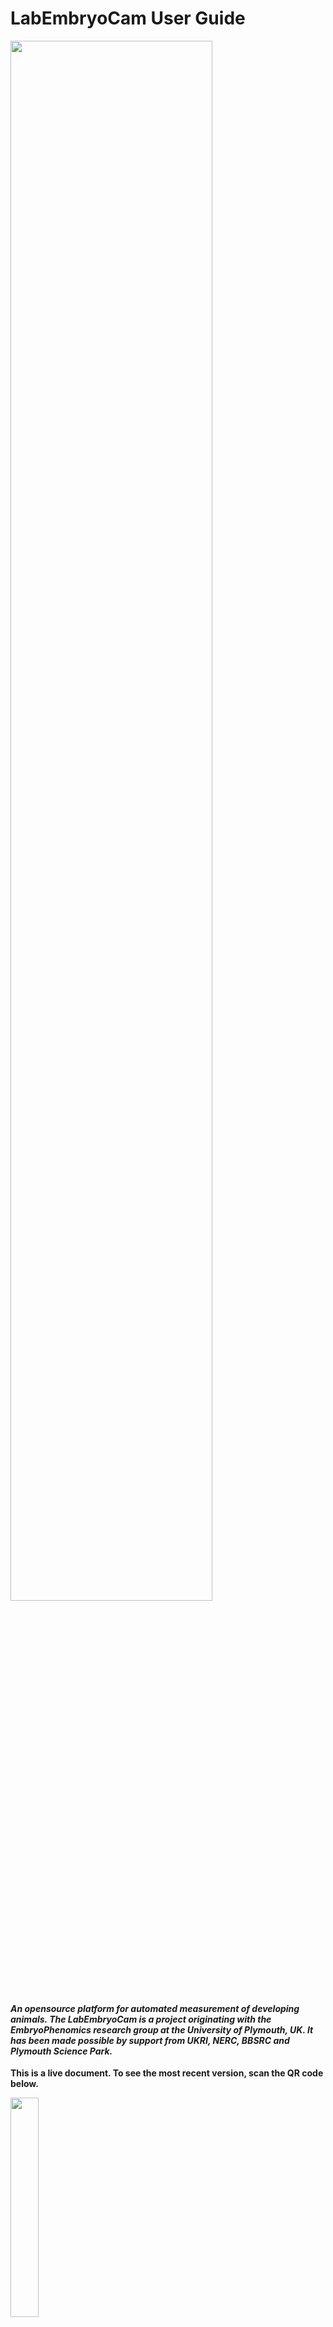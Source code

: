# LabEmbryoCam User Guide

<img src="assets/LEC_render.png"  width="80%">

#### ***An opensource platform for automated measurement of developing animals. The LabEmbryoCam is a project originating with the EmbryoPhenomics research group at the University of Plymouth, UK. It has been made possible by support from UKRI, NERC, BBSRC and Plymouth Science Park.***


**This is a live document. To see the most recent version, scan the QR code below.**

<img src="assets/manual-qr.png"  width="30%">




***If you are using LabEmbryoCam, please consider joining the Google Group https://groups.google.com/g/labembryocam. Doing so will help contribute to the advancement of this opensource project, including staying up-to date with updates and receiving support.***






-----------------
### INDEX
-----------------
* **1. HARDWARE SETUP**
* **2. USER INTERFACE**
* **3. XYZ CONTROLS AND SETTINGS**
* **4. CAMERA VIEW**
* **5. USING MANUAL CONTROLS TO FIND AND SAVE POSITIONS**
* **6. SETTING AND STARTING ACQUISITIONS**
-----------------







-----------------
### 1. HARDWARE SETUP
-----------------
The LEC is a versatile multidimensional imaging platform. A broad range of magnifications are possible, using different optical hardware, particularly lenses. 

The distance between the sample and the lens will depend on the magnification and lens characteristics. Similarly, the optimum distance between the sample and the light will depend on the optical hardware, magnification, but also the sample type.

The LEC was initially developed for dark field imaging of developing aquatic embryos. Dark field imaging, in which a black background is achieved via lighting arriving at the sample from an oblique angle, works well for imaging developing embryos.










-----------------
### 2. USER INTERFACE
-----------------

Once you have powered on your system, you can enter the desktop environment of the LEC using the following password: `pi`. Once you have logged in, you can start the LabEmbryoCam (LEC) user interface by double clicking the icon on the desktop or in the Activities panel:

<img src="assets/starting-webserver.png"  width="80%">

A terminal window will automatically open followed by the browser with the webserver (user interface) loaded. We can now proceed with getting the hardware set up for running an experiment. When the LEC user interface first loads, it connects to the various hardware components automatically - give it a few seconds before interacting with it to allow this process to complete.

<img src="assets/global-ui.png"  width="80%">

The LEC user interface is divided into a number of setctions
* A) **Experiment Settings** - for loading a configuration file to repopulate previously used settings.
* B) **Camera View** - for adjusting the camera, streaming the camera feed, and snapping still images.
* C) **XYZ controls and settings** - for homing the XYZ stage, and moving the optics carriage around.
* D) **XYZ Positions** - for populating a list of XYZ positions.
* E) **XYZ View** - for interacting with XYZ positions, and automatically generating positions for wells of multiwell plates.
* F) **Experiment setup** - for configuring and running experiments - either at a single positon, or multiple.
* G) **Experiment Progress** - for monitoring the progress of an experiment.


-----------------
### 3. XYZ CONTROLS AND SETTINGS
-----------------
The first step required in setting up any experiment with the LEC is to home, or 'Set Origin' of the XYZ stage. This is essential to ensure that the correct origin is used when finding and creating positions and without doing this the XYZ stage will not be responsive. 

To home the stage, click the `Set Origin` button in the user interface.

***Before homing the stage, make sure there are no objects that could obstruct the movement of the stage - such as the lens being too high. Also, make sure not to use the app whilst the stage is homing as this could interfere with the process.***

<img src="assets/homing.png"  width="80%">










-----------------
### 4. CAMERA VIEW
-----------------
Camera and lighting settings will need adjusting to suit your experimental system - species, study aim etc.  

Adjusting the camera and lighting settings can simply be achieved using the `Camera View` section of the user interface: 

<img src="assets/cam-setup.png"  width="80%">

Begin by choosing a resolution - 1280 x 720 is a good compromise between speed (i.e. maximum frame rate) and resolution - and clicking 'Update'.

A live stream can be initialised using 'Start/Stop Stream' - and a rotating cursor next to the button will indicate that the camera is running.

Use the live display to ascertain what changes, if any, may be required.

Note that the image you see, is smaller i.e. downsampled to fit on the display and to aid usability. You can Stop the stream and change to 'Desktop' if desired and when the stream is re-enabled a pop-up window will show you what the camera feed looks like at full resolution. 1024 x 768 is the maximum that will fit on the display - but larger resolutions can still be used/viewed, with the window stretching off the visible area of the display.

You can then use the three tabs - LED, Exposure and Frame-rate, to make adjustments as required. However, changes to the camera's - exposure, frame rate, and resolution, should only be made when the 'Start/Stop Stream is deactivated. **Changes are only implemented when clicking 'Update'.**

The following are descriptions for each of the settings in the Camera View.
* **LED**: The percentage brightness of the LED ring light. Note that the lighting can also be adjusted by using the lighting mount up and down, and by screwing/unscrewing the darkfield adapter. The LED will by default go to sleep when not needed during an experiment.
* **Exposure**: The shutter speed at which the camera operates in milliseconds - 20 ms is a good starting point.
* **Frame-rate**: The frame-rate at which videos are captured. Note that for high resolutions, such as 2048x2048, you will need to reduce exposure time below 10ms if you would like to achieve a frame-rate higher than 10-15fps. 
* **Resolution**: Presets for resolution at which images will be captured.

***For changes to the camera settings to take effect you must press the `Update` button at the bottom of the Camera Settings section.***

**Note**
There are two physical adjustable parameters on the lens itself, the iris and the magnification. The upper adjustment ring is for adjusting the magnification and the lower adjustment ring is for adjusting the iris. If you change the magnification, the required distance between the sample in the multiwell plate and the lens will need to be changed as well - higher magnification requires the lens to be closer to the sample, it will also result in a darker image and perhaps even a requirement for more light (either by choosing a longer exposure, increasing the brightness of the LED, or adjusting the physical position of the light). Finally, by opening or closing the iris, the depth of field (i.e. depth of the sample that is in focus) can be adjusted. Typically greater depth of field is very welcome, but it comes at the cost of a darker image. So, a compromise is required and will need to be decided on a case-by-case basis.

Next to the 'Start/Stop Stream' button in the Camera View, is a 'Snap' button. This allows you to capture images dynamically while using the instrument. They are automatically saved in a 'snap-images' folder in the LEC application folder.

Still images are interactive, so you can zoom in and out, and move the image to find an improved view. Before starting the next step, you may wish to start the live video stream, if you haven't already, for easily finding the animals or subjects you wish to record using the LEC.

***If you would like to change the camera settings you must exit the live stream before doing this so that your changes can take effect. Then when you have finished choosing your desired setttings, press the `Update` button before starting the live stream again.***







-----------------
### 5. USING MANUAL CONTROLS TO FIND AND SAVE POSITIONS
-----------------

The manual controls can be used once the stage has finished homing. These can be found in **XYZ controls and settings**:

<img src="assets/xyz-ctrl.png"  width="80%">

The four buttons determine the step size of the movements of the XYZ stage - from 10mm to 0.01mm. Large movements are more easily achieved with a 10 mm step size, whereas smaller movements require a smaller step size. The stage will complete one 'step' for each press of the relevant button.

In conjunction with the camera live video stream, move the stage using the manual controls to move the camera to a desired position. Once you have a position that you want, click the `Current` button in the xyz section to record the current position:

<img src="assets/xyz-all.png"  width="80%">

This will add a position entry into the position list. Note that all columns and rows in the table are editable - so you can give the position a name/label.

You can repeat this step until you have recorded all the positions you want. Once you have completed recording positions, the next step is to enter the parameters for the acquisition before starting the experiment. 

The following are descriptions for each of the controls and components in the XYZ controls and settings section of the user interface:

* **Set Origin**: Press this button to home the stage at startup of the user interface
* **Left group of arrows**: These arrows correspond to moving the stage in the X and Y axis, you can move the stage forward (down arrow), backward (up arrow), left and right, but also diagonally.
* **Right group of arrows**: These arrows move the stage up and down in the Z axis.

The **XYZ View** section will populate with the relative positions of the XYZ positions that you record. If you click the toggle switch **Activate graph** this will mean that positions clicked on in this window will move the stage to that position. This is an effective way of quickly reviewing and adjusting positions.

* **Activate graph**: Enabling this switch will allow you to click on positions on the graph and then the stage will move to the select position. This can be an easy way to double-check all your positions are correct whilst you have a live stream open.

Additionally, the other settings in the **XYZ View** are:
* **Dimension**: Enabling this switch can switch between 2D or 3D view in the position plot, 3D view can be useful for visualising the z axis positions (i.e. seeing the relative heights of different positions).
* **Generate XY**: This enables the automatic creation of the entirety of a multiwell plate's positions. This is deactivated, unless you first create a position (using the **XYZ Positions** section - see below) labelled A1 (corresponding to the top left corner of a multiwell plate. Once this is done, the **Generate XY** will use this position as the basis to create X and Y coordinates for all subsequent wells. 24, 48, 96 and 384 well plates are included.
  
The **XYZ Positions** section enables creation of X, Y and Z position lists:

* **Current**: Press this button to retrieve the coordinates of the current position where the stage is at. A new entry will be added into the position list below where it can be edited further.
* **Replace**: Press this button to replace the coordinates of the selected position with those at the current position of the stage. This can be used to update a position if an animal has moved or gone out of focus. **Note that you must select a position in the position list table via clicking on the circle icon in the second column of the position list for the position you’d like to replace.**
* **Position list table**: Position list where coordinates are recorded. The first column is for removing position entries from the list, simply click the x icon for the position you’d like to remove. The second column is to permit selection of specific position entries for updating their coordinates. Finally, columns X, Y, Z and Label are all editable similar to an excel spreadsheet.








-----------------
### 6. SETTING AND STARTING ACQUISITIONS
-----------------

The acquisition parameters can be found at the bottom of the page of the user interface in the Acquisition section:

<img src="assets/expt-setup.png"  width="80%">

Here are descriptions for each acquisition parameter:
* **Number of positions**: Whether you would like to capture footage for only the current position (‘Single’) or all the XYZ positions you have recorded (‘Multiple’).
* **Number of timepoints**: How many acquisition iterations you would like the system to complete. An iteration consists of capturing footage for the specified positions. Setting the acquisition interval allows us to set this process to complete every X minutes, where X would be the acquisition interval.
* **Acquisition interval**: How long to wait between each timepoint in minutes - you must consider how long it will take for each acquisition to complete, or risk the previous acquisition not finishing before the next starts.
* **Acquisition length**: How long to acquire video for each position, at each timepoint.
* **Driver and Folder selection**: The full file path to the directory where you would like to save video. This should be selected using the Select button and navigating the browser that pops up.
* **Auto light off**: Whether to turn the LED light ring off between timepoints during an acquisition. 

Once you have added in your desired acquisition parameters, you can now start an acquisition using the Start acquisition button.

Progress of the experiment will be shown at the bottom of the user interface in the 'Experiment Progress' section. This enables tracking the progress of an experiment.


<img src="assets/expt-progress.png"  width="80%">




